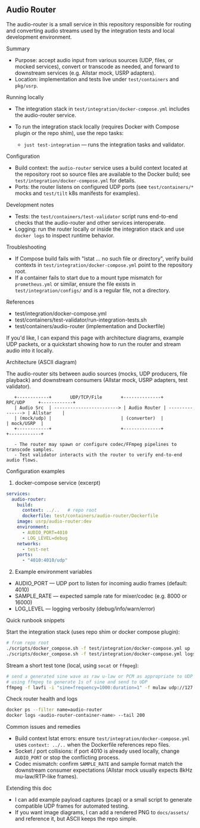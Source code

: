 ## Audio Router

The audio-router is a small service in this repository responsible for routing and converting audio streams used by the integration tests and local development environment.

Summary
- Purpose: accept audio input from various sources (UDP, files, or mocked services), convert or transcode as needed, and forward to downstream services (e.g. Allstar mock, USRP adapters).
- Location: implementation and tests live under `test/containers` and `pkg/usrp`.

Running locally
- The integration stack in `test/integration/docker-compose.yml` includes the audio-router service.
- To run the integration stack locally (requires Docker with Compose plugin or the repo shim), use the repo tasks:

  - `just test-integration` — runs the integration tasks and validator.

Configuration
- Build context: the `audio-router` service uses a build context located at the repository root so source files are available to the Docker build; see `test/integration/docker-compose.yml` for details.
- Ports: the router listens on configured UDP ports (see `test/containers/*` mocks and `test/tilt` k8s manifests for examples).

Development notes
- Tests: the `test/containers/test-validator` script runs end-to-end checks that the audio-router and other services interoperate.
- Logging: run the router locally or inside the integration stack and use `docker logs` to inspect runtime behavior.

Troubleshooting
- If Compose build fails with "lstat ... no such file or directory", verify build contexts in `test/integration/docker-compose.yml` point to the repository root.
- If a container fails to start due to a mount type mismatch for `prometheus.yml` or similar, ensure the file exists in `test/integration/configs/` and is a regular file, not a directory.

References
- test/integration/docker-compose.yml
- test/containers/test-validator/run-integration-tests.sh
- test/containers/audio-router (implementation and Dockerfile)

If you'd like, I can expand this page with architecture diagrams, example UDP packets, or a quickstart showing how to run the router and stream audio into it locally.

Architecture (ASCII diagram)

The audio-router sits between audio sources (mocks, UDP producers, file playback) and downstream consumers (Allstar mock, USRP adapters, test validator).

```
   +------------+       UDP/TCP/File       +--------------+      RPC/UDP     +------------+
   | Audio Src  | ------------------------> | Audio Router | ---------------> | Allstar    |
   | (mock/udp) |                          | (converter)  |                  | mock/USRP  |
   +------------+                          +--------------+                  +------------+

   - The router may spawn or configure codec/FFmpeg pipelines to transcode samples.
   - Test validator interacts with the router to verify end-to-end audio flows.
```

Configuration examples

1) docker-compose service (excerpt)

```yaml
services:
  audio-router:
    build:
      context: ../..   # repo root
      dockerfile: test/containers/audio-router/Dockerfile
    image: usrp/audio-router:dev
    environment:
      - AUDIO_PORT=4010
      - LOG_LEVEL=debug
    networks:
      - test-net
    ports:
      - "4010:4010/udp"
```

2) Example environment variables

- AUDIO_PORT — UDP port to listen for incoming audio frames (default: 4010)
- SAMPLE_RATE — expected sample rate for mixer/codec (e.g. 8000 or 16000)
- LOG_LEVEL — logging verbosity (debug/info/warn/error)

Quick runbook snippets

Start the integration stack (uses repo shim or docker compose plugin):

```bash
# from repo root
./scripts/docker_compose.sh -f test/integration/docker-compose.yml up --build -d
./scripts/docker_compose.sh -f test/integration/docker-compose.yml logs -f audio-router
```

Stream a short test tone (local, using `socat` or `ffmpeg`):

```bash
# send a generated sine wave as raw u-law or PCM as appropriate to UDP port
# using ffmpeg to generate 1s of sine and send to UDP
ffmpeg -f lavfi -i "sine=frequency=1000:duration=1" -f mulaw udp://127.0.0.1:4010
```

Check router health and logs

```bash
docker ps --filter name=audio-router
docker logs <audio-router-container-name> --tail 200
```

Common issues and remedies

- Build context lstat errors: ensure `test/integration/docker-compose.yml` uses `context: ../..` when the Dockerfile references repo files.
- Socket / port collisions: if port 4010 is already used locally, change `AUDIO_PORT` or stop the conflicting process.
- Codec mismatch: confirm `SAMPLE_RATE` and sample format match the downstream consumer expectations (Allstar mock usually expects 8kHz mu-law/RTP-like frames).

Extending this doc

- I can add example payload captures (pcap) or a small script to generate compatible UDP frames for automated testing.
- If you want image diagrams, I can add a rendered PNG to `docs/assets/` and reference it, but ASCII keeps the repo simple.
